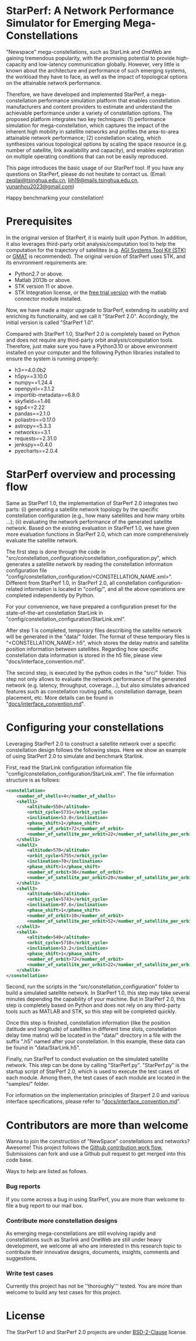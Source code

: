 # StarPerf: A Network Performance Simulator for Emerging Mega-Constellations

"Newspace" mega-constellations, such as StarLink and OneWeb are gaining tremendous popularity, with the promising potential to provide high-capacity and low-latency communication globally. However, very little is known about the architecture and performance of such emerging systems, the workload they have to face, as well as the impact of topological options on the attainable network performance.

Therefore, we have developed and implemented StarPerf, a mega-constellation performance simulation platform that enables constellation manufacturers and content providers to estimate and understand the achievable performance under a variety of constellation options. The proposed platform integrates two key techniques: (1) performance simulation for mega-constellation, which captures the impact of the inherent high mobility in satellite networks and profiles the area-to-area attainable network performance; (2) constellation scaling, which synthesizes various topological options by scaling the space resource (e.g. number of satellite, link availability and capacity), and enables exploration on multiple operating conditions that can not be easily reproduced.

This page introduces the basic usage of our StarPerf tool. If you have any questions on StarPerf, please do not hesitate to contact us. (Email: [zeqilai@tsinghua.edu.cn](mailto:zeqilai@tsinghua.edu.cn), [lijh19@mails.tsinghua.edu.cn](mailto:lijh19@mails.tsinghua.edu.cn), [yunanhou2023@gmail.com](mailto:yunanhou2023@gmail.com))

Happy benchmarking your constellation!

# Prerequisites

In the original version of StarPerf, it is mainly built upon Python. In addition, it also leverages third-party orbit analysis/computation tool to help the computation for the trajectory of satellites (e.g. [AGI Systems Tool Kit (STK)](https://www.agi.com/products/stk) or [GMAT](https://opensource.gsfc.nasa.gov/projects/GMAT/index.php) is recommended). The original version of StarPerf uses STK, and its environment requirements are:

- Python2.7 or above.
- Matlab 2013b or above.
- STK version 11 or above.
- STK Integration license, or the [free trial version](https://licensing.agi.com/stk/) with the matlab connector module installed.

Now, we have made a major upgrade to StarPerf, extending its usability and enriching its functionality, and we call it "StarPerf 2.0". Accordingly, the initial version is called "StarPerf 1.0".

Compared with StarPerf 1.0, StarPerf 2.0 is completely based on Python and does not require any third-party orbit analysis/computation tools. Therefore, just make sure you have a Python3.10 or above environment installed on your computer and the following Python libraries installed to ensure the system is running properly:

- h3==4.0.0b2
- h5py==3.10.0
- numpy==1.24.4
- openpyxl==3.1.2
- importlib-metadata==6.8.0
- skyfield==1.46
- sgp4==2.22
- pandas==2.1.0
- poliastro==0.17.0
- astropy==5.3.3
- networkx==3.1
- requests==2.31.0
- jenkspy==0.4.0
- pyecharts==2.0.4

# StarPerf overview and processing flow

Same as StarPerf 1.0, the implementation of StarPerf 2.0 integrates two parts: (i) generating a satellite network topology by the specific constellation configuration (e.g., how many satellites and how many orbits ...); (ii) evaluating the network performance of the generated satellite network. Based on the existing evaluation in StarPerf 1.0, we have given more evaluation functions in StarPerf 2.0, which can more comprehensively evaluate the satellite network.

The first step is done through the code in "src/constellation_configuration/constellation_configuration.py", which generates a satellite network by reading the constellation information configuration file "config/constellation_configuration/<CONSTELLATION_NAME.xml>". Different from StarPerf 1.0, in StarPerf 2.0, all constellation configuration-related information is located in "config/", and all the above operations are completed independently by Python.

For your convenience, we have prepared a configuration preset for the state-of-the-art constellation StarLink in "config/constellation_configuration/StarLink.xml".

After step 1 is completed, temporary files describing the satellite network will be generated in the "data/" folder. The format of these temporary files is "<CONSTELLATION_NAME>.h5", which stores the delay matrix and satellite position information between satellites. Regarding how specific constellation data information is stored in the h5 file, please view "docs/interface_convention.md".

The second step, is executed by the python codes in the "src/" folder. This step not only allows to evaluate the network performance of the generated network (e.g. latency, throughput, coverage...), but also simulates advanced features such as constellation routing paths, constellation damage, beam placement, etc. More details can be found in "[docs/interface\_convention.md](./interface_convention.md)".

# Configuring your constellations

Leveraging StarPerf 2.0 to construct a satellite network over a specific constellation design follows the following steps. Here we show an example of using StarPerf 2.0 to simulate and benchmark Starlink.

First, read the StarLink configuration information file "config/constellation_configuration/StarLink.xml". The file information structure is as follows:

```xml
<constellation>
    <number_of_shells>4</number_of_shells>
    <shell1>
        <altitude>550</altitude>
        <orbit_cycle>5731</orbit_cycle>
        <inclination>53.0</inclination>
        <phase_shift>1</phase_shift>
        <number_of_orbit>72</number_of_orbit>
        <number_of_satellite_per_orbit>22</number_of_satellite_per_orbit>
    </shell1>
    <shell2>
        <altitude>570</altitude>
        <orbit_cycle>5755</orbit_cycle>
        <inclination>70</inclination>
        <phase_shift>1</phase_shift>
        <number_of_orbit>36</number_of_orbit>
        <number_of_satellite_per_orbit>20</number_of_satellite_per_orbit>
    </shell2>
    <shell3>
        <altitude>560</altitude>
        <orbit_cycle>5743</orbit_cycle>
        <inclination>97.6</inclination>
        <phase_shift>1</phase_shift>
        <number_of_orbit>10</number_of_orbit>
        <number_of_satellite_per_orbit>52</number_of_satellite_per_orbit>
    </shell3>
    <shell4>
        <altitude>540</altitude>
        <orbit_cycle>5718</orbit_cycle>
        <inclination>53.2</inclination>
        <phase_shift>1</phase_shift>
        <number_of_orbit>72</number_of_orbit>
        <number_of_satellite_per_orbit>22</number_of_satellite_per_orbit>
    </shell4>
</constellation>
```

Second, run the scripts in the "src/constellation_configuration" folder to build a simulated satellite network. In StarPerf 1.0, this step may take several minutes depending the capability of your machine. But in StarPerf 2.0, this step is completely based on Python and does not rely on any third-party tools such as MATLAB and STK, so this step will be completed quickly.

Once this step is finished, constellation information (like the position (latitude and longitude) of satellites in different time slots, constellation delay time matrix) will be located in the "data/" directory in a file with the suffix ".h5" named after your constellation. In this example, these data can be found in "data/StarLink.h5".

Finally, run StarPerf to conduct evaluation on the simulated satellite network. This step can be done by calling "StarPerf.py". "StarPerf.py" is the startup script of StarPerf 2.0, which is used to execute the test cases of each module. Among them, the test cases of each module are located in the "samples/" folder.

For information on the implementation principles of Starperf 2.0 and various interface specifications, please refer to "[docs/interface\_convention.md](docs/interface_convention.md)".

# Contributors are more than welcome

Wanna to join the construction of "NewSpace" constellations and networks? Awesome! This project follows the [Github contribution work flow.](https://docs.github.com/en/github/collaborating-with-issues-and-pull-requests/github-flow) Submissions can fork and use a Github pull request to get merged into this code base.

Ways to help are listed as follows.

### Bug reports

If you come across a bug in using StarPerf, you are more than welcome to file a bug report to our mail box.

### Contribute more constellation designs

As emerging mega-constellations are still evolving rapidly and constellations such as Starlink and OneWeb are still under heavy development, we welcome all who are interested in this research topic to contribute their innovative designs, documents, insights, comments and suggestions.

### Write test cases

Currently this project has not be ''thoroughly''' tested. You are more than welcome to build any test cases for this project.

# License

The StarPerf 1.0 and StarPerf 2.0 projects are under [BSD-2-Clause](https://opensource.org/licenses/BSD-2-Clause) license.
